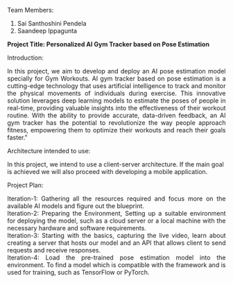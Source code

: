 Team Members:
1. Sai Santhoshini Pendela
2. Saandeep Ippagunta

**Project Title: Personalized AI Gym Tracker based on Pose Estimation**

Introduction:

<p align = "justify"> In this project, we aim to develop and deploy an AI pose estimation model specially for Gym Workouts. AI gym tracker based on pose estimation is a cutting-edge technology that uses artificial intelligence to track and monitor the physical movements of individuals during exercise. This innovative solution leverages deep learning models to estimate the poses of people in real-time, providing valuable insights into the effectiveness of  their workout routine. With the ability to provide accurate, data-driven feedback, an AI gym tracker has the potential to revolutionize the way people approach fitness, empowering them to optimize their workouts and reach their goals faster."</p>

Architecture intended to use:

In this project, we intend to use a client-server architecture. If the main goal is achieved we will also proceed with developing a mobile application.

Project Plan:
<p align = "justify">
Iteration-1: Gathering all the resources required and focus more on the available AI models and figure out the blueprint. </br>
Iteration-2: Preparing the Environment, Setting up a suitable environment for deploying the model, such as a cloud server or a local machine with the necessary hardware and software requirements.</br>
Iteration-3: Starting with the basics, capturing the live video, learn about creating a server that hosts our model and an API that allows client to send requests and receive responses. </br>
Iteration-4: Load the pre-trained pose estimation model into the environment. To find a model which is compatible with the framework and is used for training, such as TensorFlow or PyTorch. 
</p>
